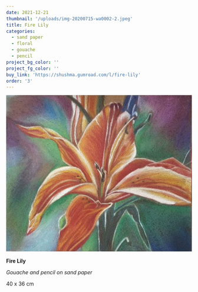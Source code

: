 ```yaml
---
date: 2021-12-21
thumbnail: '/uploads/img-20200715-wa0002-2.jpeg'
title: Fire Lily
categories:
  - sand paper
  - floral
  - gouache
  - pencil
project_bg_color: ''
project_fg_color: ''
buy_link: 'https://shushma.gumroad.com/l/fire-lily'
order: '3'
---
```


![](/uploads/img-20200715-wa0002-2.jpeg)

**Fire Lily**

_Gouache and pencil on sand paper_

40 x 36 cm
